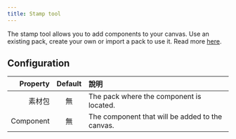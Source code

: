 ```yaml
---
title: Stamp tool
---
```


The stamp tool allows you to add components to your canvas.
Use an existing pack, create your own or import a pack to use it. Read more [here](../../pack).

## Configuration

|  Property | Default | 說明                                                              |
| --------: | :-----: | :-------------------------------------------------------------- |
|       素材包 |    無    | The pack where the component is located.        |
| Component |    無    | The component that will be added to the canvas. |
